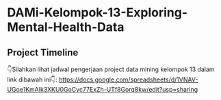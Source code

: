 # DAMi-Kelompok-13-Exploring-Mental-Health-Data


## Project Timeline
👇Silahkan lihat jadwal pengerjaan project data mining kelompok 13 dalam link dibawah ini👇:
https://docs.google.com/spreadsheets/d/1VNAV-UGoe1KmAIk3XKU0GoCyc77ExZh-UTf8Gorq8kw/edit?usp=sharing
